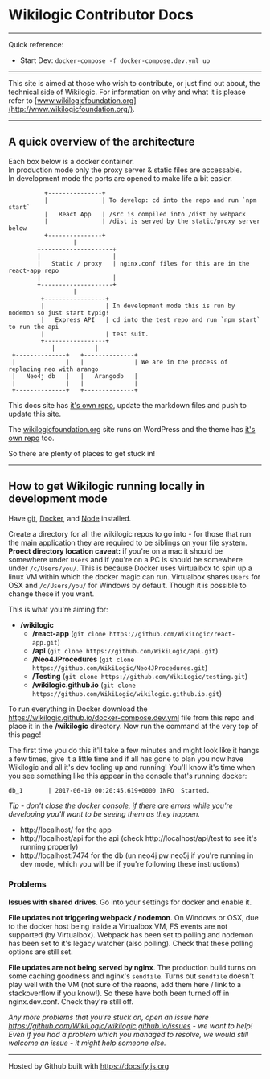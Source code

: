 
# Wikilogic Contributor Docs

---

Quick reference:

 - Start Dev: `docker-compose -f docker-compose.dev.yml up`
 
---

This site is aimed at those who wish to contribute, or just find out about, the technical side of Wikilogic. For information on why and what it is please refer to [www.wikilogicfoundation.org](http://www.wikilogicfoundation.org/).

---

## A quick overview of the architecture

Each box below is a docker container.  
In production mode only the proxy server & static files are accessable.  
In development mode the ports are opened to make life a bit easier.

```
          +---------------+
          |               | To develop: cd into the repo and run `npm start`
          |   React App   | /src is compiled into /dist by webpack
          |               | /dist is served by the static/proxy server below
          +---------------+
                  |
        +--------------------+
        |                    |
        |   Static / proxy   | nginx.conf files for this are in the react-app repo
        |                    |
        +--------------------+
                  |
         +-----------------+
         |                 | In development mode this is run by nodemon so just start typig!
         |   Express API   | cd into the test repo and run `npm start` to run the api
         |                 | test suit.
         +-----------------+
            |           |
 +--------------+   +--------------+
 |              |   |              | We are in the process of replacing neo with arango
 |   Neo4j db   |   |   Arangodb   |
 |              |   |              |
 +--------------+   +--------------+
```

This docs site has [it's own repo](https://github.com/WikiLogic/wikilogic.github.io), update the markdown files and push to update this site.

The [wikilogicfoundation.org](http://www.wikilogicfoundation.org/) site runs on WordPress and the theme has [it's own repo](https://github.com/WikiLogic/foundation) too.

So there are plenty of places to get stuck in!

---

## How to get Wikilogic running locally in development mode

Have [git](https://git-scm.com/downloads), [Docker](https://www.docker.com/community-edition), and [Node](https://nodejs.org) installed.

Create a directory for all the wikilogic repos to go into - for those that run the main application they are required to be siblings on your file system. **Proect directory location caveat:** if you're on a mac it should be somewhere under `Users` and if you're on a PC is should be somewhere under `/c/Users/you/`. This is because Docker uses Virtualbox to spin up a linux VM within which the docker magic can run. Virtualbox shares `Users` for OSX and `/c/Users/you/` for Windows by default. Though it is possible to change these if you want. 

This is what you're aiming for:

 - **/wikilogic**
    - **/react-app** (`git clone https://github.com/WikiLogic/react-app.git`)
    - **/api** (`git clone https://github.com/WikiLogic/api.git`)
    - **/Neo4JProcedures** (`git clone https://github.com/WikiLogic/Neo4JProcedures.git`)
    - **/Testing** (`git clone https://github.com/WikiLogic/testing.git`)
    - **/wikilogic.github.io** (`git clone https://github.com/WikiLogic/wikilogic.github.io.git`)

To run everything in Docker download the https://wikilogic.github.io/docker-compose.dev.yml file from this repo and place it in the **/wikilogic** directory. Now run the command at the very top of this page!

The first time you do this it'll take a few minutes and might look like it hangs a few times, give it a little time and if all has gone to plan you now have Wikilogic and all it's dev tooling up and running! You'll know it's time when you see something like this appear in the console that's running docker: 
```
db_1       | 2017-06-19 00:20:45.619+0000 INFO  Started.
```

_Tip - don't close the docker console, if there are errors while you're developing you'll want to be seeing them as they happen._

 - http://localhost/ for the app
 - http://localhost/api for the api (check http://localhost/api/test to see it's running properly)
 - http://localhost:7474 for the db (un neo4j pw neo5j if you're running in dev mode, which you will be if you're following these instructions)

### Problems

**Issues with shared drives**. Go into your settings for docker and enable it.

**File updates not triggering webpack / nodemon**. On Windows or OSX, due to the docker host being inside a Virtualbox VM, FS events are not supported (by Virtualbox). Webpack has been set to polling and nodemon has been set to it's legacy watcher (also polling). Check that these polling options are still set.

**File updates are not being served by nginx**. The production build turns on some caching goodness and nginx's `sendfile`. Turns out `sendfile` doesn't play well with the VM (not sure of the reaons, add them here / link to a stackoverflow if you know!). So these have both been turned off in nginx.dev.conf. Check they're still off.

_Any more problems that you're stuck on, open an issue here https://github.com/WikiLogic/wikilogic.github.io/issues - we want to help! Even if you had a problem which you managed to resolve, we would still welcome an issue - it might help someone else._



 ---

 Hosted by Github built with https://docsify.js.org
